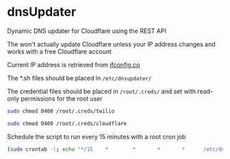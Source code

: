 # dnsUpdater
Dynamic DNS updater for Cloudflare using the REST API

The won't actually update Cloudflare unless your IP address changes and works with a free Cloudflare account

Current IP address is retrieved from <a href="https://ifconfig.co" target="_blank">ifconfig.co</a>

The *.sh files should be placed in ```/etc/dnsupdater/```

The credential files should be placed in ```/root/.creds/``` and set with read-only permissions for the root user

```bash
sudo chmod 0400 /root/.creds/twilio
```
```bash
sudo chmod 0400 /root/.creds/cloudflare
```

Schedule the script to run every 15 minutes with a root cron job

```bash
(sudo crontab -l; echo "*/15    *        *       *       *      /etc/dnsupdater/dnsupdater.sh") | sudo crontab -
```
